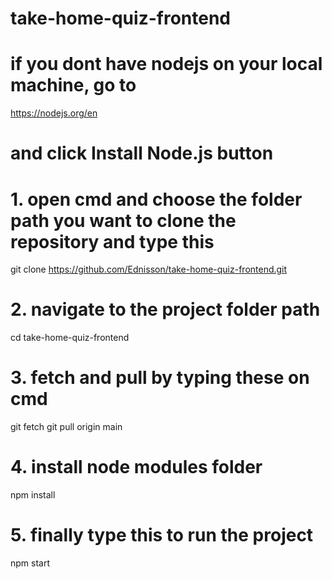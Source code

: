 # take-home-quiz-frontend

# if you dont have nodejs on your local machine, go to
https://nodejs.org/en
# and click Install Node.js button


# 1. open cmd and choose the folder path you want to clone the repository and type this

git clone https://github.com/Ednisson/take-home-quiz-frontend.git

# 2. navigate to the project folder path

cd take-home-quiz-frontend

# 3. fetch and pull by typing these on cmd

git fetch
git pull origin main


# 4. install node modules folder
npm install


# 5. finally type this to run the project

npm start
